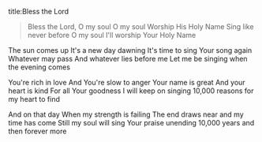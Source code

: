 title:Bless the Lord

>Bless the Lord, O my soul
O my soul
Worship His Holy Name
Sing like never before
O my soul
I'll worship Your Holy Name

The sun comes up
It's a new day dawning
It's time to sing Your song again
Whatever may pass
And whatever lies before me
Let me be singing
when the evening comes

You're rich in love
And You're slow to anger
Your name is great
And your heart is kind
For all Your goodness
I will keep on singing
10,000 reasons for my heart to find

And on that day
When my strength is failing
The end draws near
and my time has come
Still my soul will sing
Your praise unending
10,000 years and then forever more

